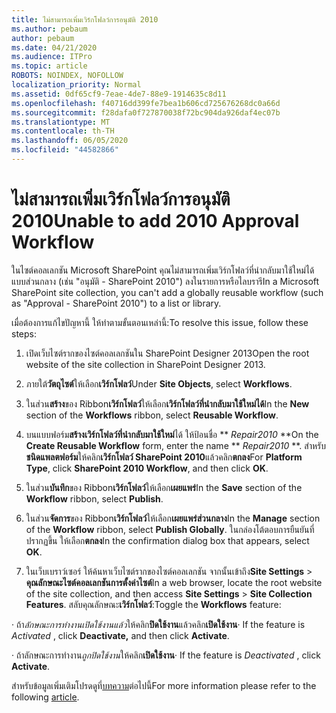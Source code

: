 ```yaml
---
title: ไม่สามารถเพิ่มเวิร์กโฟลว์การอนุมัติ 2010
ms.author: pebaum
author: pebaum
ms.date: 04/21/2020
ms.audience: ITPro
ms.topic: article
ROBOTS: NOINDEX, NOFOLLOW
localization_priority: Normal
ms.assetid: 0df65cf9-7eae-4de7-88e9-1914635c8d11
ms.openlocfilehash: f40716dd399fe7bea1b606cd725676268dc0a66d
ms.sourcegitcommit: f28dafa0f727870038f72bc904da926daf4ec07b
ms.translationtype: MT
ms.contentlocale: th-TH
ms.lasthandoff: 06/05/2020
ms.locfileid: "44582866"
---
```

# <a name="unable-to-add-2010-approval-workflow"></a><span data-ttu-id="7da13-102">ไม่สามารถเพิ่มเวิร์กโฟลว์การอนุมัติ 2010</span><span class="sxs-lookup"><span data-stu-id="7da13-102">Unable to add 2010 Approval Workflow</span></span>

<span data-ttu-id="7da13-103">ในไซต์คอลเลกชัน Microsoft SharePoint คุณไม่สามารถเพิ่มเวิร์กโฟลว์ที่นํากลับมาใช้ใหม่ได้แบบส่วนกลาง (เช่น "อนุมัติ - SharePoint 2010") ลงในรายการหรือไลบรารี</span><span class="sxs-lookup"><span data-stu-id="7da13-103">In a Microsoft SharePoint site collection, you can't add a globally reusable workflow (such as "Approval - SharePoint 2010") to a list or library.</span></span>
  
<span data-ttu-id="7da13-104">เมื่อต้องการแก้ไขปัญหานี้ ให้ทําตามขั้นตอนเหล่านี้:</span><span class="sxs-lookup"><span data-stu-id="7da13-104">To resolve this issue, follow these steps:</span></span> 
  
1. <span data-ttu-id="7da13-105">เปิดเว็บไซต์รากของไซต์คอลเลกชันใน SharePoint Designer 2013</span><span class="sxs-lookup"><span data-stu-id="7da13-105">Open the root website of the site collection in SharePoint Designer 2013.</span></span>
  
2. <span data-ttu-id="7da13-106">ภายใต้**วัตถุไซต์**ให้เลือก**เวิร์กโฟลว์**</span><span class="sxs-lookup"><span data-stu-id="7da13-106">Under **Site Objects**, select **Workflows**.</span></span> 
  
3. <span data-ttu-id="7da13-107">ในส่วน**สร้าง**ของ Ribbon**เวิร์กโฟลว์**ให้เลือก**เวิร์กโฟลว์ที่นํากลับมาใช้ใหม่ได้**</span><span class="sxs-lookup"><span data-stu-id="7da13-107">In the **New** section of the **Workflows** ribbon, select **Reusable Workflow**.</span></span> 
  
4. <span data-ttu-id="7da13-108">บนแบบฟอร์ม**สร้างเวิร์กโฟลว์ที่นํากลับมาใช้ใหม่**ได้ ให้ป้อนชื่อ \*\* *Repair2010* \*\*</span><span class="sxs-lookup"><span data-stu-id="7da13-108">On the **Create Reusable Workflow** form, enter the name \*\* *Repair2010* \*\*.</span></span> <span data-ttu-id="7da13-109">สําหรับ**ชนิดแพลตฟอร์ม**ให้คลิก**เวิร์กโฟลว์ SharePoint 2010**แล้วคลิก**ตกลง**</span><span class="sxs-lookup"><span data-stu-id="7da13-109">For **Platform Type**, click **SharePoint 2010 Workflow**, and then click **OK**.</span></span> 
  
1. <span data-ttu-id="7da13-110">ในส่วน**บันทึก**ของ Ribbon**เวิร์กโฟลว์**ให้เลือก**เผยแพร่**</span><span class="sxs-lookup"><span data-stu-id="7da13-110">In the **Save** section of the **Workflow** ribbon, select **Publish**.</span></span> 
  
2. <span data-ttu-id="7da13-111">ในส่วน**จัดการ**ของ Ribbon**เวิร์กโฟลว์**ให้เลือก**เผยแพร่ส่วนกลาง**</span><span class="sxs-lookup"><span data-stu-id="7da13-111">In the **Manage** section of the **Workflow** ribbon, select **Publish Globally**.</span></span> <span data-ttu-id="7da13-112">ในกล่องโต้ตอบการยืนยันที่ปรากฏขึ้น ให้เลือก**ตกลง**</span><span class="sxs-lookup"><span data-stu-id="7da13-112">In the confirmation dialog box that appears, select **OK**.</span></span> 
  
3. <span data-ttu-id="7da13-113">ในเว็บเบราว์เซอร์ ให้ค้นหาเว็บไซต์รากของไซต์คอลเลกชัน จากนั้นเข้าถึง**Site Settings** \> **คุณลักษณะไซต์คอลเลกชันการตั้งค่าไซต์**</span><span class="sxs-lookup"><span data-stu-id="7da13-113">In a web browser, locate the root website of the site collection, and then access **Site Settings** \> **Site Collection Features**.</span></span> <span data-ttu-id="7da13-114">สลับคุณลักษณะ**เวิร์กโฟลว์**:</span><span class="sxs-lookup"><span data-stu-id="7da13-114">Toggle the **Workflows** feature:</span></span> 
  
<span data-ttu-id="7da13-115">· ถ้า*ลักษณะการทํางานเปิดใช้งานแล้ว*ให้คลิก**ปิดใช้งาน**แล้วคลิก**เปิดใช้งาน**</span><span class="sxs-lookup"><span data-stu-id="7da13-115">· If the feature is  *Activated*  , click **Deactivate,** and then click **Activate**.</span></span> 
  
<span data-ttu-id="7da13-116">· ถ้าลักษณะการทํางาน*ถูกปิดใช้งาน*ให้คลิก**เปิดใช้งาน**</span><span class="sxs-lookup"><span data-stu-id="7da13-116">· If the feature is  *Deactivated*  , click **Activate**.</span></span> 
  
<span data-ttu-id="7da13-117">สําหรับข้อมูลเพิ่มเติมโปรดดูที่[บทความ](https://go.microsoft.com/fwlink/?linkid=2047770&amp;clcid=0x409)ต่อไปนี้</span><span class="sxs-lookup"><span data-stu-id="7da13-117">For more information please refer to the following [article](https://go.microsoft.com/fwlink/?linkid=2047770&amp;clcid=0x409).</span></span>
  

